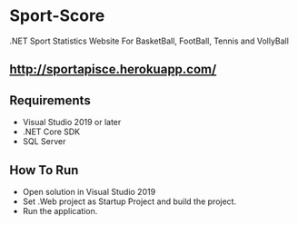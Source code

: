 # Sport-Score
.NET Sport Statistics Website For BasketBall, FootBall, Tennis and VollyBall 
## http://sportapisce.herokuapp.com/
## Requirements 

* Visual Studio 2019 or later
* .NET Core SDK
* SQL Server

## How To Run

* Open solution in Visual Studio 2019
* Set .Web project as Startup Project and build the project.
* Run the application.
